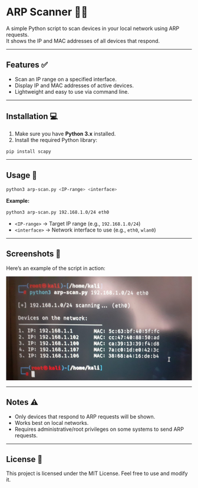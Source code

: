 # ARP Scanner 🕵️‍♂️

A simple Python script to scan devices in your local network using ARP requests.  
It shows the IP and MAC addresses of all devices that respond.

---

## Features ✅

- Scan an IP range on a specified interface.
- Display IP and MAC addresses of active devices.
- Lightweight and easy to use via command line.

---

## Installation 💻

1. Make sure you have **Python 3.x** installed.
2. Install the required Python library:

```bash
pip install scapy
```

---

## Usage 🚀

```bash
python3 arp-scan.py <IP-range> <interface>
```

**Example:**

```bash
python3 arp-scan.py 192.168.1.0/24 eth0
```

- `<IP-range>` → Target IP range (e.g., `192.168.1.0/24`)  
- `<interface>` → Network interface to use (e.g., `eth0`, `wlan0`)

---

## Screenshots 📸

Here’s an example of the script in action:

![ARP Scanner Example](img/picture.jpg)



---

## Notes ⚠️

- Only devices that respond to ARP requests will be shown.
- Works best on local networks.
- Requires administrative/root privileges on some systems to send ARP requests.

---

## License 📝

This project is licensed under the MIT License. Feel free to use and modify it.
